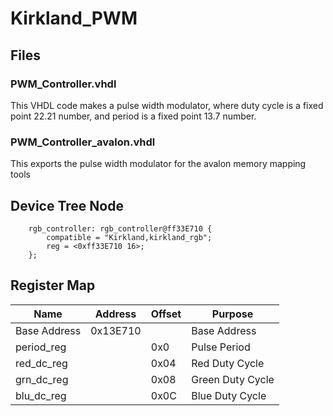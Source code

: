 # Kirkland_PWM

## Files

### PWM_Controller.vhdl

This VHDL code makes a pulse width modulator, where duty cycle is a fixed point 22.21 number, and period is a fixed point 13.7 number.

### PWM_Controller_avalon.vhdl

This exports the pulse width modulator for the avalon memory mapping tools

## Device Tree Node

```dts
	rgb_controller: rgb_controller@ff33E710 {
		compatible = "Kirkland,kirkland_rgb";
		reg = <0xff33E710 16>;
	};
```

## Register Map

| Name | Address | Offset | Purpose |
| ------------ | --------- | ----- | - |
| Base Address |  0x13E710 || Base Address |
| period_reg |  | 0x0 | Pulse Period |
| red_dc_reg || 0x04 | Red Duty Cycle |
| grn_dc_reg || 0x08 | Green Duty Cycle |
| blu_dc_reg || 0x0C | Blue Duty Cycle |